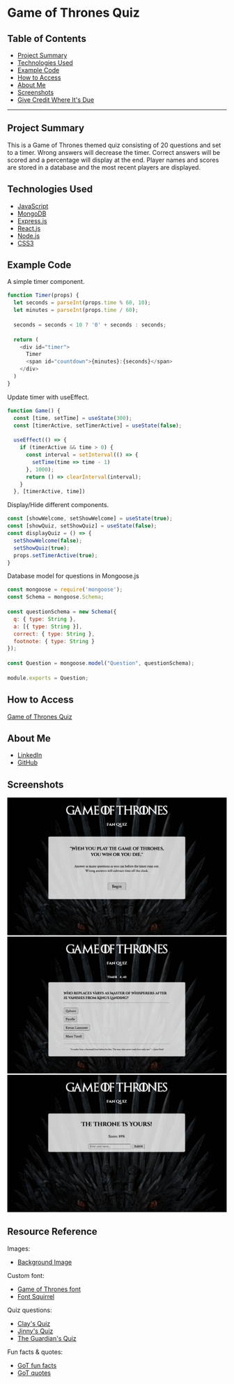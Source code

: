 # Game of Thrones Quiz

## Table of Contents
* [Project Summary](##project-summary)
* [Technologies Used](##technologies-used)
* [Example Code](##example-code)
* [How to Access](##how-to-access)
* [About Me](##about-me)
* [Screenshots](##screenshots)
* [Give Credit Where It's Due](##resource-reference)
---

## Project Summary
This is a Game of Thrones themed quiz consisting of 20 questions and set to a timer. Wrong answers will decrease the timer. Correct answers will be scored and a percentage will display at the end. Player names and scores are stored in a database and the most recent players are displayed.

## Technologies Used
* [JavaScript](https://developer.mozilla.org/en-US/docs/Web/JavaScript)
* [MongoDB](https://www.mongodb.com/)
* [Express.js](https://expressjs.com/)
* [React.js](https://reactjs.org/)
* [Node.js](https://nodejs.org/en/about/)
* [CSS3](https://developer.mozilla.org/en-US/docs/Archive/CSS3)

## Example Code
A simple timer component.
```javascript
function Timer(props) {
  let seconds = parseInt(props.time % 60, 10);
  let minutes = parseInt(props.time / 60);

  seconds = seconds < 10 ? '0' + seconds : seconds;

  return (
    <div id="timer">
      Timer 
      <span id="countdown">{minutes}:{seconds}</span>
    </div>
  )
}
```
Update timer with useEffect.
```javascript
function Game() {
  const [time, setTime] = useState(300);
  const [timerActive, setTimerActive] = useState(false);

  useEffect(() => {
    if (timerActive && time > 0) {
      const interval = setInterval(() => {
        setTime(time => time - 1)
      }, 1000);
      return () => clearInterval(interval);
    }
  }, [timerActive, time])
```
Display/Hide different components.
```javascript
const [showWelcome, setShowWelcome] = useState(true);
const [showQuiz, setShowQuiz] = useState(false);
const displayQuiz = () => {
  setShowWelcome(false);
  setShowQuiz(true);
  props.setTimerActive(true);
}
```
Database model for questions in Mongoose.js
```javascript
const mongoose = require('mongoose');
const Schema = mongoose.Schema;

const questionSchema = new Schema({
  q: { type: String },
  a: [{ type: String }],
  correct: { type: String },
  footnote: { type: String }
});

const Question = mongoose.model("Question", questionSchema);

module.exports = Question;
```


## How to Access
[Game of Thrones Quiz](https://game-of-thrones-quiz.herokuapp.com/)

## About Me
* [LinkedIn](www.linkedin.com/in/the-real-jordan-kelly)
* [GitHub](https://github.com/profjjk)

## Screenshots
![Welcome Screen](client/public/img/welcome-screen.png)
![Question Screen](client/public/img/quiz-screen.png)
![Result Screen](client/public/img/gameover-screen.png)

## Resource Reference
Images:
* [Background Image](https://media1.popsugar-assets.com/files/thumbor/RULArzi8uqr7dtQN78pzJIG1MBc/fit-in/2048xorig/filters:format_auto-!!-:strip_icc-!!-/2020/04/08/960/n/1922507/c39129f5495d5fb5_game_of_thrones/i/Game-Thrones-Zoom-Background.jpg)

Custom font:
* [Game of Thrones font](https://fontmeme.com/fonts/game-of-thrones-font/)
* [Font Squirrel](https://www.fontsquirrel.com/)

Quiz questions:
* [Clay's Quiz](https://www.allthetests.com/tests-for-the-real-fan/books-quizzes/other-books/quiz31/1418776957/game-of-thrones-book-1-5-quiz)
* [Jinny's Quiz](https://www.goodreads.com/quizzes/9484-a-song-of-ice-and-fire-quiz)
* [The Guardian's Quiz](https://www.theguardian.com/tv-and-radio/quiz/2015/apr/11/game-of-thrones-quiz)

Fun facts & quotes:
* [GoT fun facts](https://www.boredpanda.com/game-of-thrones-facts/?utm_source=google&utm_medium=organic&utm_campaign=organic)
* [GoT quotes](https://reedsy.com/discovery/blog/best-game-of-thrones-quotes)